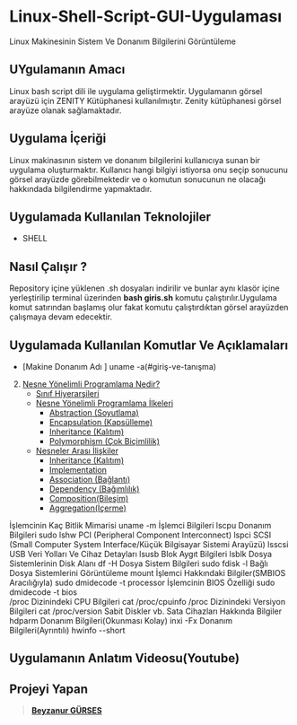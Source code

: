 # Linux-Shell-Script-GUI-Uygulaması
Linux Makinesinin Sistem Ve Donanım Bilgilerini Görüntüleme


## UYgulamanın Amacı
Linux bash script dili ile uygulama geliştirmektir. Uygulamanın görsel arayüzü için  ZENITY Kütüphanesi kullanılmıştır. Zenity kütüphanesi görsel arayüze olanak sağlamaktadır.

## Uygulama  İçeriği
Linux makinasının sistem ve donanım bilgilerini kullanıcıya sunan bir uygulama oluşturmaktır. Kullanıcı hangi bilgiyi istiyorsa onu seçip sonucunu görsel arayüzde görebilmektedir ve o komutun sonucunun ne olacağı hakkındada bilgilendirme yapmaktadır. 

## Uygulamada Kullanılan Teknolojiler
 - SHELL

## Nasıl Çalışır ?
Repository içine yüklenen .sh dosyaları indirilir ve bunlar aynı klasör içine yerleştirilip terminal üzerinden **bash giris.sh** komutu çalıştırılır.Uygulama komut satırından başlamış olur fakat  komutu çalıştırdıktan görsel arayüzden çalışmaya devam edecektir.


## Uygulamada Kullanılan Komutlar Ve Açıklamaları
- [Makine Donanım Adı ]  uname -a(#giriş-ve-tanışma)
2. [Nesne Yönelimli Programlama Nedir?](#nesne-yönelimli-programlama-nedir)
   - [Sınıf Hiyerarşileri](#sınıf-hiyerarşileri)
   - [Nesne Yönelimli Programlama İlkeleri](#nesne-yönelimli-programlama-i̇lkeleri)
     - [Abstraction (Soyutlama)](#encapsulation-kapsülleme)
     - [Encapsulation (Kapsülleme)](#abstraction-soyutlama)
     - [Inheritance (Kalıtım)](#inheritance-kalıtım)
     - [Polymorphism (Çok Biçimlilik)](#polymorphism-çok-biçimlilik)
   - [Nesneler Arası İlişkiler](#nesneler-arası-i̇lişkiler)
     - [Inheritance (Kalıtım)](#inheritance)
     - [Implementation](#implementation)
     - [Association (Bağlantı)](#association-bağlantı)
     - [Dependency (Bağımlılık)](#dependency-bağımlılık)
     - [Composition(Bileşim)](#compositionbileşim)
     - [Aggregation(İçerme)](#aggregationi̇çerme)


İşlemcinin Kaç Bitlik Mimarisi  uname -m
İşlemci Bilgileri  lscpu 
Donanım Bilgileri  sudo lshw 
PCI (Peripheral Component Interconnect)  lspci
SCSI (Small Computer System Interface/Küçük Bilgisayar Sistemi Arayüzü)   lsscsi
USB Veri Yolları Ve Cihaz Detayları   lsusb 
Blok Aygıt Bilgileri  lsblk
Dosya Sistemlerinin Disk Alanı  df -H 
Dosya Sistem Bilgileri  sudo  fdisk -l 
Bağlı Dosya Sistemlerini Görüntüleme  mount
İşlemci Hakkındaki Bilgiler(SMBIOS Aracılığıyla)  sudo dmidecode -t processor
İşlemcinin BIOS Özelliği    sudo dmidecode -t bios  
/proc Dizinindeki CPU Bilgileri   cat  /proc/cpuinfo
/proc Dizinindeki Versiyon Bilgileri   cat  /proc/version
Sabit Diskler vb. Sata Cihazları Hakkında Bilgiler  hdparm
Donanım Bilgileri(Okunması Kolay)   inxi -Fx 
Donanım Bilgileri(Ayrıntılı)  hwinfo  --short





## Uygulamanın Anlatım Videosu(Youtube)

## Projeyi Yapan
>**[Beyzanur GÜRSES](https://github.com/BEYZANURGURSES1036)**



 
     
